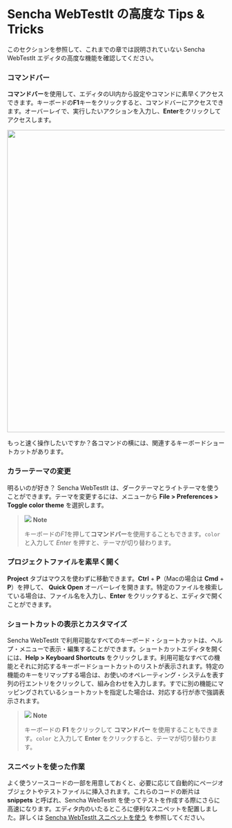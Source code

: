 # Sencha WebTestIt の高度な Tips \& Tricks

このセクションを参照して、これまでの章では説明されていない Sencha WebTestIt エディタの高度な機能を確認してください。

### コマンドバー

**コマンドバー**を使用して、エディタのUI内から設定やコマンドに素早くアクセスできます。キーボードの**F1**キーをクリックすると、コマンドバーにアクセスできます。オーバーレイで、実行したいアクションを入力し、**Enter**をクリックしてアクセスします。

<img src="https://docs.sencha.com/webtestit/guides/images/command-bar.png" width="700px" />
<p></p>
もっと速く操作したいですか？各コマンドの横には、関連するキーボードショートカットがあります。

### カラーテーマの変更

明るいのが好き？ Sencha WebTestIt は、ダークテーマとライトテーマを使うことができます。テーマを変更するには、メニューから **File \> Preferences \> Toggle color theme** を選択します。

> ![](https://docs.sencha.com/webtestit/guides/images/note-icon.png) **Note**
> 
> キーボードの*F1*を押して**コマンドバー**を使用することもできます。`color`と入力して *Enter* を押すと、テーマが切り替わります。

### プロジェクトファイルを素早く開く

**Project** タブはマウスを使わずに移動できます。**Ctrl** + **P**（Macの場合は **Cmd** + **P**）を押して、 **Quick Open** オーバーレイを開きます。特定のファイルを検索している場合は、ファイル名を入力し、**Enter** をクリックすると、エディタで開くことができます。

### ショートカットの表示とカスタマイズ

Sencha WebTestIt で利用可能なすべてのキーボード・ショートカットは、ヘルプ・メニューで表示・編集することができます。ショートカットエディタを開くには、**Help \> Keyboard Shortcuts** をクリックします。利用可能なすべての機能とそれに対応するキーボードショートカットのリストが表示されます。特定の機能のキーをリマップする場合は、お使いのオペレーティング・システムを表す列の行エントリをクリックして、組み合わせを入力します。すでに別の機能にマッピングされているショートカットを指定した場合は、対応する行が赤で強調表示されます。

> ![](https://docs.sencha.com/webtestit/guides/images/note-icon.png) **Note**
> 
> キーボードの **F1** をクリックして **コマンドバー** を使用することもできます。`color` と入力して **Enter** をクリックすると、テーマが切り替わります。

### スニペットを使った作業

よく使うソースコードの一部を用意しておくと、必要に応じて自動的にページオブジェクトやテストファイルに挿入されます。これらのコードの断片は **snippets** と呼ばれ、Sencha WebTestIt を使ってテストを作成する際にさらに高速になります。エディタ内のいたるところに便利なスニペットを配置しました。詳しくは [Sencha WebTestIt スニペットを使う](../AdvancedTopics/UsingSenchaWebtestitSnippets.md) を参照してください。
